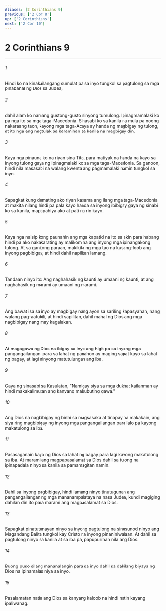 ```yaml
---
Aliases: [2 Corinthians 9]
previous: ['2 Cor 8']
up: ['2 Corinthians']
next: ['2 Cor 10']
---
```

# 2 Corinthians 9

***

###### 1
Hindi ko na kinakailangang sumulat pa sa inyo tungkol sa pagtulong sa mga pinabanal ng Dios sa Judea, 

###### 2
dahil alam ko namang gustong-gusto ninyong tumulong. Ipinagmamalaki ko pa nga ito sa mga taga-Macedonia. Sinasabi ko sa kanila na mula pa noong nakaraang taon, kayong mga taga-Acaya ay handa ng magbigay ng tulong, at ito nga ang nagtulak sa karamihan sa kanila na magbigay din. 

###### 3
Kaya nga pinauna ko na riyan sina Tito, para matiyak na handa na kayo sa inyong tulong gaya ng ipinagmalaki ko sa mga taga-Macedonia. Sa ganoon, hindi nila masasabi na walang kwenta ang pagmamalaki namin tungkol sa inyo. 

###### 4
Sapagkat kung dumating ako riyan kasama ang ilang mga taga-Macedonia at makita nilang hindi pa pala kayo handa sa inyong ibibigay gaya ng sinabi ko sa kanila, mapapahiya ako at pati na rin kayo. 

###### 5
Kaya nga naisip kong paunahin ang mga kapatid na ito sa akin para habang hindi pa ako nakakarating ay malikom na ang inyong mga ipinangakong tulong. At sa ganitong paraan, makikita ng mga tao na kusang-loob ang inyong pagbibigay, at hindi dahil napilitan lamang. 

###### 6
Tandaan ninyo ito: Ang naghahasik ng kaunti ay umaani ng kaunti, at ang naghahasik ng marami ay umaani ng marami. 

###### 7
Ang bawat isa sa inyo ay magbigay nang ayon sa sariling kapasyahan, nang walang pag-aatubili, at hindi sapilitan, dahil mahal ng Dios ang mga nagbibigay nang may kagalakan. 

###### 8
At magagawa ng Dios na ibigay sa inyo ang higit pa sa inyong mga pangangailangan, para sa lahat ng panahon ay maging sapat kayo sa lahat ng bagay, at lagi ninyong matutulungan ang iba. 

###### 9
Gaya ng sinasabi sa Kasulatan, "Namigay siya sa mga dukha; kailanman ay hindi makakalimutan ang kanyang mabubuting gawa." 

###### 10
Ang Dios na nagbibigay ng binhi sa magsasaka at tinapay na makakain, ang siya ring magbibigay ng inyong mga pangangailangan para lalo pa kayong makatulong sa iba. 

###### 11
Pasasaganain kayo ng Dios sa lahat ng bagay para lagi kayong makatulong sa iba. At marami ang magpapasalamat sa Dios dahil sa tulong na ipinapadala ninyo sa kanila sa pamamagitan namin. 

###### 12
Dahil sa inyong pagbibigay, hindi lamang ninyo tinutugunan ang pangangailangan ng mga mananampalataya na nasa Judea, kundi magiging dahilan din ito para marami ang magpasalamat sa Dios. 

###### 13
Sapagkat pinatutunayan ninyo sa inyong pagtulong na sinusunod ninyo ang Magandang Balita tungkol kay Cristo na inyong pinaniniwalaan. At dahil sa pagtulong ninyo sa kanila at sa iba pa, papupurihan nila ang Dios. 

###### 14
Buong puso silang mananalangin para sa inyo dahil sa dakilang biyaya ng Dios na ipinamalas niya sa inyo. 

###### 15
Pasalamatan natin ang Dios sa kanyang kaloob na hindi natin kayang ipaliwanag.
